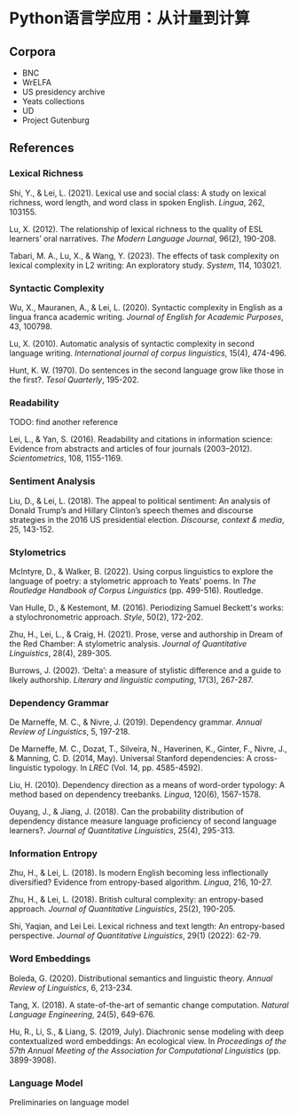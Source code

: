 # Python语言学应用：从计量到计算
## Corpora
- BNC
- WrELFA
- US presidency archive
- Yeats collections
- UD
- Project Gutenburg

## References
### Lexical Richness

Shi, Y., & Lei, L. (2021). Lexical use and social class: A study on lexical richness, word length, and word class in spoken English. *Lingua*, 262, 103155.

Lu, X. (2012). The relationship of lexical richness to the quality of ESL learners’ oral narratives. *The Modern Language Journal*, 96(2), 190-208.

Tabari, M. A., Lu, X., & Wang, Y. (2023). The effects of task complexity on lexical complexity in L2 writing: An exploratory study. *System*, 114, 103021.

### Syntactic Complexity

Wu, X., Mauranen, A., & Lei, L. (2020). Syntactic complexity in English as a lingua franca academic writing. *Journal of English for Academic Purposes*, 43, 100798.

Lu, X. (2010). Automatic analysis of syntactic complexity in second language writing. *International journal of corpus linguistics*, 15(4), 474-496.

Hunt, K. W. (1970). Do sentences in the second language grow like those in the first?. *Tesol Quarterly*, 195-202.

### Readability

TODO: find another reference

Lei, L., & Yan, S. (2016). Readability and citations in information science: Evidence from abstracts and articles of four journals (2003–2012). *Scientometrics*, 108, 1155-1169.

### Sentiment Analysis

Liu, D., & Lei, L. (2018). The appeal to political sentiment: An analysis of Donald Trump’s and Hillary Clinton’s speech themes and discourse strategies in the 2016 US presidential election. *Discourse, context & media*, 25, 143-152.

### Stylometrics

McIntyre, D., & Walker, B. (2022). Using corpus linguistics to explore the language of poetry: a stylometric approach to Yeats' poems. In *The Routledge Handbook of Corpus Linguistics* (pp. 499-516). Routledge.

Van Hulle, D., & Kestemont, M. (2016). Periodizing Samuel Beckett's works: a stylochronometric approach. *Style*, 50(2), 172-202.

Zhu, H., Lei, L., & Craig, H. (2021). Prose, verse and authorship in Dream of the Red Chamber: A stylometric analysis. *Journal of Quantitative Linguistics*, 28(4), 289-305.

Burrows, J. (2002). ‘Delta’: a measure of stylistic difference and a guide to likely authorship. *Literary and linguistic computing*, 17(3), 267-287.

### Dependency Grammar

De Marneffe, M. C., & Nivre, J. (2019). Dependency grammar. *Annual Review of Linguistics*, 5, 197-218.

De Marneffe, M. C., Dozat, T., Silveira, N., Haverinen, K., Ginter, F., Nivre, J., & Manning, C. D. (2014, May). Universal Stanford dependencies: A cross-linguistic typology. In *LREC* (Vol. 14, pp. 4585-4592).

Liu, H. (2010). Dependency direction as a means of word-order typology: A method based on dependency treebanks. *Lingua*, 120(6), 1567-1578.

Ouyang, J., & Jiang, J. (2018). Can the probability distribution of dependency distance measure language proficiency of second language learners?. *Journal of Quantitative Linguistics*, 25(4), 295-313.

### Information Entropy

Zhu, H., & Lei, L. (2018). Is modern English becoming less inflectionally diversified? Evidence from entropy-based algorithm. *Lingua*, 216, 10-27.

Zhu, H., & Lei, L. (2018). British cultural complexity: an entropy-based approach. *Journal of Quantitative Linguistics*, 25(2), 190-205.

Shi, Yaqian, and Lei Lei. Lexical richness and text length: An entropy-based perspective. *Journal of Quantitative Linguistics*, 29(1) (2022): 62-79.

### Word Embeddings

Boleda, G. (2020). Distributional semantics and linguistic theory. *Annual Review of Linguistics*, 6, 213-234.

Tang, X. (2018). A state-of-the-art of semantic change computation. *Natural Language Engineering*, 24(5), 649-676.

Hu, R., Li, S., & Liang, S. (2019, July). Diachronic sense modeling with deep contextualized word embeddings: An ecological view. In *Proceedings of the 57th Annual Meeting of the Association for Computational Linguistics* (pp. 3899-3908).

### Language Model

Preliminaries on language model
